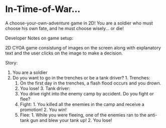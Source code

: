 In-Time-of-War...
=================

A choose-your-own-adventure game in 2D! You are a soldier who must choose his own fate, and he must choose wisely... or die!

Developer Notes on game setup:

2D CYOA game consistung of images on the screen along with explanatory text and the user clicks on the image to make a decision.

Story:

  1. You are a soldier
  2. Do you want to go in the trenches or be a tank driver?
    1. Trenches:
      1. On the first day in the trenches, a flash flood occurs and you drown.
      2. You lose!
    3. Tank driver:
      1. You drive right into the enemy camp by accident. Do you fight or flee?
        1. Fight:
          1. You killed all the enemies in the camp and receive a promotion!
          2. You win!
        3. Flee:
          1. While you were fleeing, one of the enemies ran to the anti-tank gun and blew your tank up!
          2. You lose!
